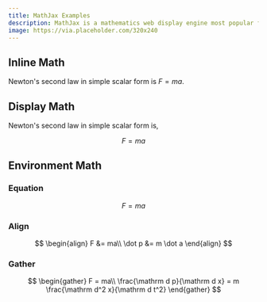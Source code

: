 ```yaml
---
title: MathJax Examples
description: MathJax is a mathematics web display engine most popular for LaTeX. Here are some typical examples of MathJax support for LaTeX syntax.
image: https://via.placeholder.com/320x240
---
```


## Inline Math

Newton's second law in simple scalar form is $F=ma$.

## Display Math

Newton's second law in simple scalar form is,

$$
F = ma
$$

## Environment Math

### Equation

$$
\begin{equation}
    F = ma
\end{equation}
$$

### Align

$$
\begin{align}
    F &= ma\\
    \dot p &= m \dot a
\end{align}
$$

### Gather

$$
\begin{gather}
    F = ma\\
    \frac{\mathrm d p}{\mathrm d x} = m \frac{\mathrm d^2 x}{\mathrm d t^2}
\end{gather}
$$
